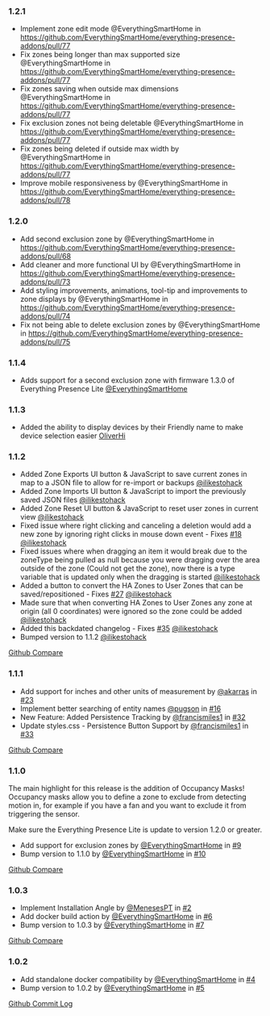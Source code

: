 ### 1.2.1
- Implement zone edit mode @EverythingSmartHome in https://github.com/EverythingSmartHome/everything-presence-addons/pull/77
- Fix zones being longer than max supported size @EverythingSmartHome in https://github.com/EverythingSmartHome/everything-presence-addons/pull/77
- Fix zones saving when outside max dimensions @EverythingSmartHome in https://github.com/EverythingSmartHome/everything-presence-addons/pull/77
- Fix exclusion zones not being deletable @EverythingSmartHome in https://github.com/EverythingSmartHome/everything-presence-addons/pull/77
- Fix zones being deleted if outside max width by @EverythingSmartHome in https://github.com/EverythingSmartHome/everything-presence-addons/pull/77
- Improve mobile responsiveness by @EverythingSmartHome in https://github.com/EverythingSmartHome/everything-presence-addons/pull/78

### 1.2.0
- Add second exclusion zone by @EverythingSmartHome in https://github.com/EverythingSmartHome/everything-presence-addons/pull/68
- Add cleaner and more functional UI by @EverythingSmartHome in https://github.com/EverythingSmartHome/everything-presence-addons/pull/73
- Add styling improvements, animations, tool-tip and improvements to zone displays by @EverythingSmartHome in https://github.com/EverythingSmartHome/everything-presence-addons/pull/74
- Fix not being able to delete exclusion zones by @EverythingSmartHome in https://github.com/EverythingSmartHome/everything-presence-addons/pull/75

### 1.1.4
- Adds support for a second exclusion zone with firmware 1.3.0 of Everything Presence Lite [@EverythingSmartHome](https://github.com/EverythingSmartHome/everything-presence-addons/pull/68)

### 1.1.3
- Added the ability to display devices by their Friendly name to make device selection easier  [OliverHi](https://github.com/OliverHi)

### 1.1.2

- Added Zone Exports UI button & JavaScript to save current zones in map to a JSON file to allow for re-import or backups [@ilikestohack](https://github.com/ilikestohack)
- Added Zone Imports UI button & JavaScript to import the previously saved JSON files [@ilikestohack](https://github.com/ilikestohack)
- Added Zone Reset UI button & JavaScript to reset user zones in current view [@ilikestohack](https://github.com/ilikestohack)
- Fixed issue where right clicking and canceling a deletion would add a new zone by ignoring right clicks in mouse down event - Fixes [#18](https://github.com/EverythingSmartHome/everything-presence-addons/issues/18) [@ilikestohack](https://github.com/ilikestohack)
- Fixed issues where when dragging an item it would break due to the zoneType being pulled as null because you were dragging over the area outside of the zone (Could not get the zone), now there is a type variable that is updated only when the dragging is started [@ilikestohack](https://github.com/ilikestohack)
- Added a button to convert the HA Zones to User Zones that can be saved/repositioned - Fixes [#27](https://github.com/EverythingSmartHome/everything-presence-addons/issues/27) [@ilikestohack](https://github.com/ilikestohack)
- Made sure that when converting HA Zones to User Zones any zone at origin (all 0 coordinates) were ignored so the zone could be added [@ilikestohack](https://github.com/ilikestohack)
- Added this backdated changelog - Fixes [#35](https://github.com/EverythingSmartHome/everything-presence-addons/issues/35) [@ilikestohack](https://github.com/ilikestohack)
- Bumped version to 1.1.2 [@ilikestohack](https://github.com/ilikestohack)

[Github Compare](https://github.com/EverythingSmartHome/everything-presence-addons/compare/1.1.1...1.1.2)

### 1.1.1

- Add support for inches and other units of measurement by [@akarras](https://github.com/akarras) in [#23](https://github.com/EverythingSmartHome/everything-presence-addons/issues/23)
- Implement better searching of entity names [@pugson](https://github.com/pugson) in [#16](https://github.com/EverythingSmartHome/everything-presence-addons/issues/16)
- New Feature: Added Persistence Tracking by [@francismiles1](https://github.com/francismiles1) in [#32](https://github.com/EverythingSmartHome/everything-presence-addons/issues/32)
- Update styles.css - Persistence Button Support by [@francismiles1](https://github.com/francismiles1) in [#33](https://github.com/EverythingSmartHome/everything-presence-addons/issues/33)

[Github Compare](https://github.com/EverythingSmartHome/everything-presence-addons/compare/1.1.0...1.1.1)

### 1.1.0

The main highlight for this release is the addition of Occupancy Masks! Occupancy masks allow you to define a zone to exclude from detecting motion in, for example if you have a fan and you want to exclude it from triggering the sensor.

Make sure the Everything Presence Lite is update to version 1.2.0 or greater.

- Add support for exclusion zones by [@EverythingSmartHome](https://github.com/EverythingSmartHome) in [#9](https://github.com/EverythingSmartHome/everything-presence-addons/issues/9)
- Bump version to 1.1.0 by [@EverythingSmartHome](https://github.com/EverythingSmartHome) in [#10](https://github.com/EverythingSmartHome/everything-presence-addons/issues/10)

[Github Compare](https://github.com/EverythingSmartHome/everything-presence-addons/compare/1.0.3...1.1.0)

### 1.0.3

- Implement Installation Angle by [@MenesesPT](https://github.com/MenesesPT) in [#2](https://github.com/EverythingSmartHome/everything-presence-addons/issues/2)
- Add docker build action by [@EverythingSmartHome](https://github.com/EverythingSmartHome) in [#6](https://github.com/EverythingSmartHome/everything-presence-addons/issues/6)
- Bump version to 1.0.3 by [@EverythingSmartHome](https://github.com/EverythingSmartHome) in [#7](https://github.com/EverythingSmartHome/everything-presence-addons/issues/7)

[Github Compare](https://github.com/EverythingSmartHome/everything-presence-addons/compare/v1.0.2...1.0.3)

### 1.0.2

- Add standalone docker compatibility by [@EverythingSmartHome](https://github.com/EverythingSmartHome) in [#4](https://github.com/EverythingSmartHome/everything-presence-addons/issues/4)
- Bump version to 1.0.2 by [@EverythingSmartHome](https://github.com/EverythingSmartHome) in [#5](https://github.com/EverythingSmartHome/everything-presence-addons/issues/5)

[Github Commit Log](https://github.com/EverythingSmartHome/everything-presence-addons/commits/v1.0.2)
